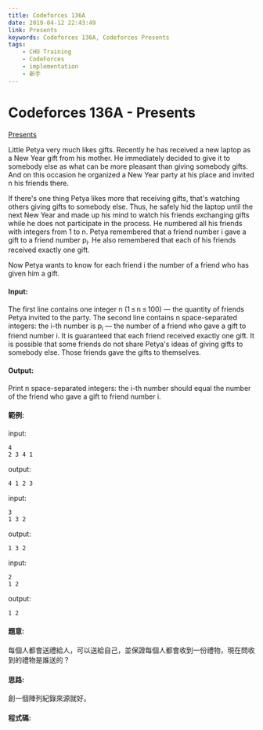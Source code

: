 ```yaml
---
title: Codeforces 136A
date: 2019-04-12 22:43:49
link: Presents
keywords: Codeforces 136A, Codeforces Presents
tags:
    - CHU Training
    - CodeForces
    - implementation
    - 新手 
---
```

# Codeforces 136A - Presents
[Presents](https://codeforces.com/problemset/problem/136/A)

Little Petya very much likes gifts. Recently he has received a new laptop as a New Year gift from his mother. He immediately decided to give it to somebody else as what can be more pleasant than giving somebody gifts. And on this occasion he organized a New Year party at his place and invited n his friends there.
<!-- more -->
If there's one thing Petya likes more that receiving gifts, that's watching others giving gifts to somebody else. Thus, he safely hid the laptop until the next New Year and made up his mind to watch his friends exchanging gifts while he does not participate in the process. He numbered all his friends with integers from 1 to n. Petya remembered that a friend number i gave a gift to a friend number p<sub>i</sub>. He also remembered that each of his friends received exactly one gift.

Now Petya wants to know for each friend i the number of a friend who has given him a gift.

#### Input:
The first line contains one integer n (1 ≤ n ≤ 100) — the quantity of friends Petya invited to the party. The second line contains n space-separated integers: the i-th number is p<sub>i</sub> — the number of a friend who gave a gift to friend number i. It is guaranteed that each friend received exactly one gift. It is possible that some friends do not share Petya's ideas of giving gifts to somebody else. Those friends gave the gifts to themselves.

#### Output:
Print n space-separated integers: the i-th number should equal the number of the friend who gave a gift to friend number i.

#### 範例:
input:
```
4
2 3 4 1
```
output:
```
4 1 2 3
```
input:
```
3
1 3 2
```
output:
```
1 3 2
```
input:
```
2
1 2
```
output:
```
1 2
```

#### 題意:
每個人都會送禮給人，可以送給自己，並保證每個人都會收到一份禮物，現在問收到的禮物是誰送的？

#### 思路:
創一個陣列紀錄來源就好。

#### 程式碼:
<script src="https://gist.github.com/Daviswww/6781fdcf78ff6632f995a1b145d9bb3e.js"></script>

